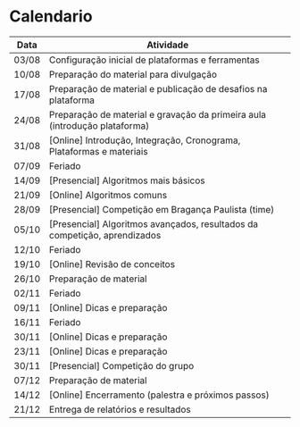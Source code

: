 # Calendario

| **Data**   | **Atividade**                                                                   |
|------------|---------------------------------------------------------------------------------|
| 03/08      | Configuração inicial de plataformas e ferramentas                               |
| 10/08      | Preparação do material para divulgação                                          |
| 17/08      | Preparação de material e publicação de desafios na plataforma                   |
| 24/08      | Preparação de material e gravação da primeira aula (introdução plataforma)      |
| 31/08      | [Online] Introdução, Integração, Cronograma, Plataformas e materiais            |
| 07/09      | Feriado                                                                         |
| 14/09      | [Presencial] Algoritmos mais básicos                                            |
| 21/09      | [Online] Algoritmos comuns                                                      |
| 28/09      | [Presencial] Competição em Bragança Paulista (time)                             |
| 05/10      | [Presencial] Algoritmos avançados, resultados da competição, aprendizados       |
| 12/10      | Feriado                                                                         |
| 19/10      | [Online] Revisão de conceitos                                                   |
| 26/10      | Preparação de material                                                          |
| 02/11      | Feriado                                                                         |
| 09/11      | [Online] Dicas e preparação                                                     |
| 16/11      | Feriado                                                                         |
| 30/11      | [Online] Dicas e preparação                                                     |
| 23/11      | [Online] Dicas e preparação                                                     |
| 30/11      | [Presencial] Competição do grupo                                                |
| 07/12      | Preparação de material                                                          |
| 14/12      | [Online] Encerramento (palestra e próximos passos)                              |
| 21/12      | Entrega de relatórios e resultados                                              |
